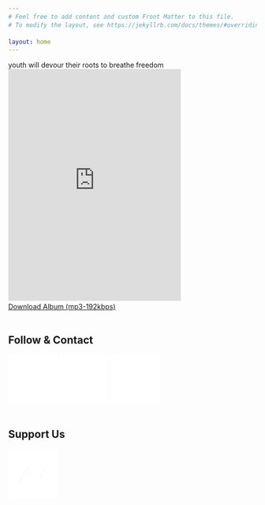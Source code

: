 ```yaml
---
# Feel free to add content and custom Front Matter to this file.
# To modify the layout, see https://jekyllrb.com/docs/themes/#overriding-theme-defaults

layout: home
---
```

<div class="separator"></div>
youth will devour their roots to breathe freedom
<iframe style="border: 0; width: 350px; height: 470px;" src="https://bandcamp.com/EmbeddedPlayer/album=2943458644/size=large/bgcol=333333/linkcol=ffffff/tracklist=false/transparent=true/" seamless><a href="https://krebsindustries.bandcamp.com/album/youth-will-devour-their-roots-to-breathe-freedom">youth will devour their roots to breathe freedom by KREBSindustries</a></iframe>
<!--<iframe style="border: 0; width: 350px; height: 720px;" src="https://bandcamp.com/EmbeddedPlayer/album=2943458644/size=large/bgcol=333333/linkcol=ffffff/transparent=true/" seamless><a href="https://krebsindustries.bandcamp.com/album/youth-will-devour-their-roots-to-breathe-freedom">youth will devour their roots to breathe freedom by KREBSindustries</a></iframe>-->
<div class="download-div">
    <a href="downloads/krebsindustries_ywdtrtbf_mp3.zip">Download Album (mp3-192kbps)</a>
</div><br/>
<div class="separator"></div>
<h2>Follow & Contact</h2>
<a href="{{ site.facebook }}" target="_blank"><img src="img/whitefacebook.png" class="social-button-follow"></a>
<a href="{{ site.instagram }}" target="_blank"><img src="img/whiteInstagram.png" class="social-button-follow"></a>
<a href="mailto:{{ site.email }}" target="_blank"><img src="img/whitemail02.png" class="social-button-follow"></a>
<br/><br/>
<div class="separator"></div>
<h2>Support Us</h2>
<a href="{{ site.bandcamp }}" target="_blank"><img src="img/whitebandcamp.png" class="social-button-follow"></a>